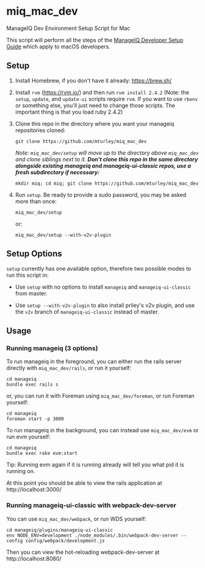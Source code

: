 # miq_mac_dev

ManageIQ Dev Environment Setup Script for Mac

This script will perform all the steps of the [ManageIQ Developer Setup Guide](https://github.com/ManageIQ/guides/blob/master/developer_setup.md) which apply to macOS developers.

## Setup

1. Install Homebrew, if you don't have it already: https://brew.sh/

2. Install `rvm` (https://rvm.io/) and then run `rvm install 2.4.2` (Note: the `setup`, `update`, and `update-ui` scripts require `rvm`. If you want to use `rbenv` or something else, you'll just need to change those scripts. The important thing is that you load ruby 2.4.2)

3. Clone this repo in the directory where you want your manageiq repositories cloned:

   ```
   git clone https://github.com/mturley/miq_mac_dev
   ```

   *Note: `miq_mac_dev/setup` will move up to the directory above `miq_mac_dev` and clone siblings next to it. **Don't clone this repo in the same directory alongside existing manageiq and manageiq-ui-classic repos, use a fresh subdirectory if necessary:***

   ```
   mkdir miq; cd miq; git clone https://github.com/mturley/miq_mac_dev
   ```

4. Run `setup`. Be ready to provide a sudo password, you may be asked more than once:
   ```
   miq_mac_dev/setup
   ```
   or:
   ```
   miq_mac_dev/setup --with-v2v-plugin
   ```

## Setup Options

`setup` currently has one available option, therefore two possible modes to run this script in:

* Use `setup` with no options to install `manageiq` and `manageiq-ui-classic` from master.

* Use `setup --with-v2v-plugin` to also install priley's v2v plugin, and use the `v2v` branch of `manageiq-ui-classic` instead of master.

## Usage

### Running manageiq (3 options)

To run manageiq in the foreground, you can either run the rails server directly with `miq_mac_dev/rails`, or run it yourself:

```
cd manageiq
bundle exec rails s
```

or, you can run it with Foreman using `miq_mac_dev/foreman`, or run Foreman yourself:

```
cd manageiq
foreman start -p 3000
```

To run manageiq in the background, you can instead use `miq_mac_dev/evm` or run evm yourself:

```
cd manageiq
bundle exec rake evm:start
```

Tip: Running evm again if it is running already will tell you what pid it is running on.

At this point you should be able to view the rails application at http://localhost:3000/

### Running manageiq-ui-classic with webpack-dev-server

You can use `miq_mac_dev/webpack`, or run WDS yourself:

```
cd manageiq/plugins/manageiq-ui-classic
env NODE_ENV=development ./node_modules/.bin/webpack-dev-server --config config/webpack/development.js
```

Then you can view the hot-reloading webpack-dev-server at http://localhost:8080/